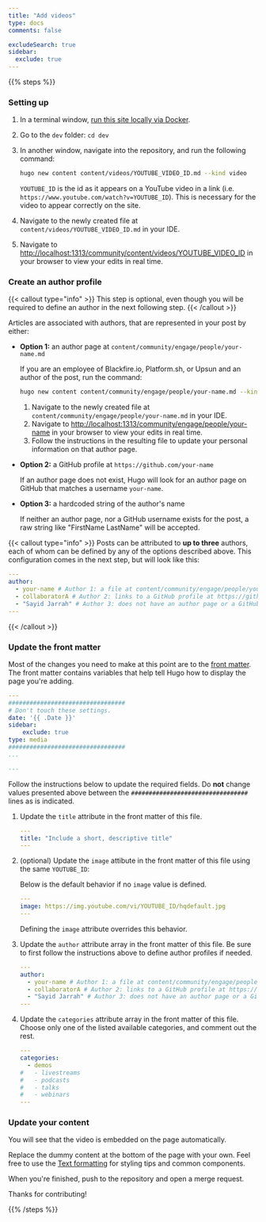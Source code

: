 ```yaml
---
title: "Add videos"
type: docs
comments: false

excludeSearch: true
sidebar:
  exclude: true
---
```


{{% steps %}}

### Setting up

1. In a terminal window, [run this site locally via Docker](/community/about/contributing/local).
1. Go to the `dev` folder: ``cd dev``
1. In another window, navigate into the repository, and run the following command:

    ```bash
    hugo new content content/videos/YOUTUBE_VIDEO_ID.md --kind video 
    ```

    `YOUTUBE_ID` is the id as it appears on a YouTube video in a link (i.e. `https://www.youtube.com/watch?v=YOUTUBE_ID`). 
    This is necessary for the video to appear correctly on the site.
1. Navigate to the newly created file at `content/videos/YOUTUBE_VIDEO_ID.md` in your IDE.
1. Navigate to [http://localhost:1313/community/content/videos/YOUTUBE_VIDEO_ID](http://localhost:1313/community/videos/YOUTUBE_VIDEO_ID) in your browser to view your edits in real time.

### Create an author profile

{{< callout type="info" >}}
  This step is optional, even though you will be required to define an author in the next following step.
{{< /callout >}}

Articles are associated with authors, that are represented in your post by either:

- **Option 1:** an author page at `content/community/engage/people/your-name.md`

    If you are an employee of Blackfire.io, Platform.sh, or Upsun and an author of the post, run the command:

    ```bash
    hugo new content content/community/engage/people/your-name.md --kind author
    ```

    1. Navigate to the newly created file at `content/community/engage/people/your-name.md` in your IDE.
    1. Navigate to [http://localhost:1313/community/engage/people/your-name](http://localhost:1313/community/engage/people/your-name) in your browser to view your edits in real time.
    1. Follow the instructions in the resulting file to update your personal information on that author page.

- **Option 2:** a GitHub profile at `https://github.com/your-name`

    If an author page does not exist, Hugo will look for an author page on GitHub that matches a username `your-name`.

- **Option 3:** a hardcoded string of the author's name

    If neither an author page, nor a GitHub username exists for the post, a raw string like "FirstName LastName" will be accepted.

{{< callout type="info" >}}
  Posts can be attributed to **up to three** authors, each of whom can be defined by any of the options described above.
  This configuration comes in the next step, but will look like this:

```yaml {filename="content/videos/YOUTUBE_VIDEO_ID.md"}
---
author:
  - your-name # Author 1: a file at content/community/engage/people/your-name.md
  - collaboratorA # Author 2: links to a GitHub profile at https://github.com/collaboratorA
  - "Sayid Jarrah" # Author 3: does not have an author page or a GitHub profile.
---
```

{{< /callout >}}

### Update the front matter

Most of the changes you need to make at this point are to the [front matter](https://gohugo.io/content-management/front-matter/).
The front matter contains variables that help tell Hugo how to display the page you're adding.

```yaml {filename="content/videos/YOUTUBE_VIDEO_ID.md"}
---
#################################
# Don't touch these settings.
date: '{{ .Date }}'
sidebar:
    exclude: true
type: media
#################################
...

---
```

Follow the instructions below to update the required fields.
Do **not** change values presented above between the `#################################` lines as is indicated.

1. Update the `title` attribute in the front matter of this file.

    ```yaml {filename="content/community/content/posts/article-title-slug.md"}
    ---
    title: "Include a short, descriptive title"
    ---
    ```

1. (optional) Update the `image` attibute in the front matter of this file using the same `YOUTUBE_ID`:

    Below is the default behavior if no `image` value is defined.

    ```yaml {filename="content/videos/YOUTUBE_VIDEO_ID.md"}
    ---
    image: https://img.youtube.com/vi/YOUTUBE_ID/hqdefault.jpg
    ---
    ```

    Defining the `image` attribute overrides this behavior.

1. Update the `author` attribute array in the front matter of this file.
    Be sure to first follow the instructions above to define author profiles if needed.

    ```yaml {filename="content/videos/YOUTUBE_VIDEO_ID.md"}
    ---
    author:
      - your-name # Author 1: a file at content/community/engage/people/your-name.md
      - collaboratorA # Author 2: links to a GitHub profile at https://github.com/collaboratorA
      - "Sayid Jarrah" # Author 3: does not have an author page or a GitHub profile.
    ---
    ```

1. Update the `categories` attribute array in the front matter of this file.
Choose only one of the listed available categories, and comment out the rest.

    ```yaml {filename="content/videos/YOUTUBE_VIDEO_ID.md"}
    ---
    categories:
      - demos
    #   - livestreams
    #   - podcasts
    #   - talks
    #   - webinars
    ---
    ```

### Update your content

You will see that the video is embedded on the page automatically.

Replace the dummy content at the bottom of the page with your own.
Feel free to use the [Text formatting](/community/about/contributing/format) for styling tips and common components.

When you're finished, push to the repository and open a merge request.

Thanks for contributing!

{{% /steps %}}


